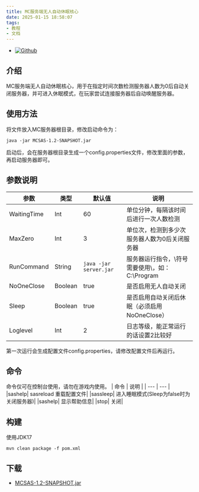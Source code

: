 ```yaml
---
title: MC服务端无人自动休眠核心
date: 2025-01-15 18:58:07
tags:
- 教程
- 文档
---
```

- [![Github](https://img.shields.io/badge/Github-MCServerAutoSleep-Green?logo=github)](https://github.com/Guailoudou/MCServerAutoSleep)

## 介绍
MC服务端无人自动休眠核心，用于在指定时间次数检测服务器人数为0后自动关闭服务器，并可进入休眠模式，在玩家尝试连接服务器后自动唤醒服务器。

## 使用方法
将文件放入MC服务器根目录，修改启动命令为：
```
java -jar MCSAS-1.2-SNAPSHOT.jar
```
启动后，会在服务器根目录生成一个config.properties文件，修改里面的参数，再启动服务器即可。

## 参数说明
| 参数 | 类型 | 默认值 | 说明 |
| --- | --- | --- | --- |
| WaitingTime | Int | 60 |单位分钟，每隔该时间后进行一次人数检测 |
| MaxZero | Int | 3 | 单位次，检测到多少次服务器人数为0后关闭服务器 |
| RunCommand | String | `java -jar server.jar` |服务器运行指令，\符号需要使用\\，如：C:\\Program |
| NoOneClose | Boolean | true | 是否启用无人自动关闭 |
| Sleep | Boolean | true | 是否启用自动关闭后休眠（必须启用NoOneClose） |
| Loglevel | Int | 2 |  日志等级，能正常运行的话设置2比较好 |

第一次运行会生成配置文件config.properties，请修改配置文件后再运行。 

## 命令
命令仅可在控制台使用，请勿在游戏内使用。
| 命令 | 说明 |
| --- | --- |
|sashelp| sasreload 重载配置文件|
|sassleep| 进入睡眠模式(Sleep为false时为关闭服务器)|
|sashelp| 显示帮助信息|
|stop| 关闭|

## 构建
使用JDK17
```
mvn clean package -f pom.xml
```
## 下载
- [MCSAS-1.2-SNAPSHOT.jar](MCSAS-1.2-SNAPSHOT.jar)